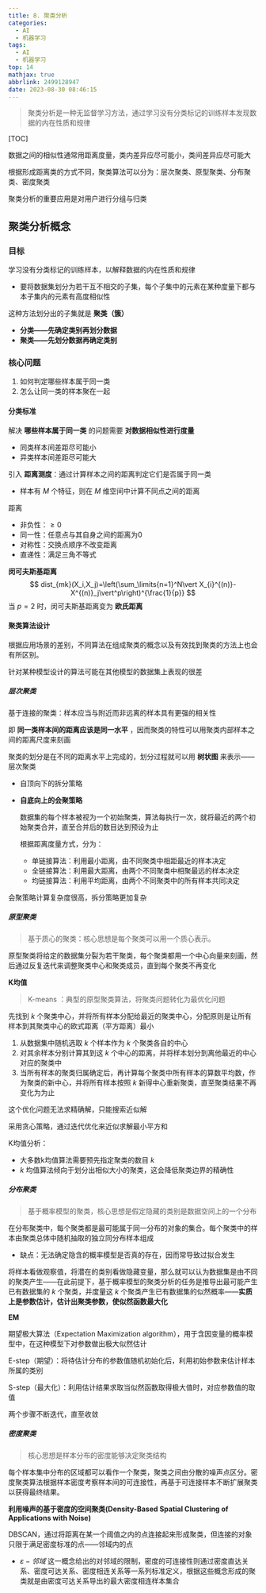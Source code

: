 ```yaml
---
title: 8. 聚类分析
categories:
  - AI
  - 机器学习
tags:
  - AI
  - 机器学习
top: 14
mathjax: true
abbrlink: 2499128947
date: 2023-08-30 08:46:15
---
```


> 聚类分析是一种无监督学习方法，通过学习没有分类标记的训练样本发现数据的内在性质和规律

[TOC]

数据之间的相似性通常用距离度量，类内差异应尽可能小，类间差异应尽可能大

根据形成距离类的方式不同，聚类算法可以分为：层次聚类、原型聚类、分布聚类、密度聚类

聚类分析的重要应用是对用户进行分组与归类

<!--more-->

## 聚类分析概念

### 目标

学习没有分类标记的训练样本，以解释数据的内在性质和规律

- 要将数据集划分为若干互不相交的子集，每个子集中的元素在某种度量下都与本子集内的元素有高度相似性

这种方法划分出的子集就是 **聚类（簇）** 

- **分类——先确定类别再划分数据**
- **聚类——先划分数据再确定类别**

### 核心问题

1. 如何判定哪些样本属于同一类
2. 怎么让同一类的样本聚在一起

#### 分类标准

解决 **哪些样本属于同一类** 的问题需要 **对数据相似性进行度量**

- 同类样本间差距尽可能小
- 异类样本间差距尽可能大

引入 **距离测度**：通过计算样本之间的距离判定它们是否属于同一类

- 样本有 $M$ 个特征，则在 $M$ 维空间中计算不同点之间的距离

距离

- 非负性：$\ge 0$
- 同一性：任意点与其自身之间的距离为0
- 对称性：交换点顺序不改变距离
- 直递性：满足三角不等式

**闵可夫斯基距离**
$$
dist_{mk}(X_i,X_j)=\left(\sum_\limits{n=1}^N\vert X_{i}^{(n)}-X^{(n)}_j\vert^p\right)^{\frac{1}{p}}
$$
当 $p=2$ 时，闵可夫斯基距离变为 **欧氏距离** 

#### 聚类算法设计

根据应用场景的差别，不同算法在组成聚类的概念以及有效找到聚类的方法上也会有所区别。

针对某种模型设计的算法可能在其他模型的数据集上表现的很差

##### 层次聚类

基于连接的聚类：样本应当与附近而非远离的样本具有更强的相关性

即 **同一类样本间的距离应该是同一水平** ，因而聚类的特性可以用聚类内部样本之间的距离尺度来刻画

聚类的划分是在不同的距离水平上完成的，划分过程就可以用 **树状图** 来表示——层次聚类

- 自顶向下的拆分策略

- **自底向上的会聚策略**

  数据集的每个样本被视为一个初始聚类，算法每执行一次，就将最近的两个初始聚类合并，直至合并后的数目达到预设为止

  根据距离度量方式，分为：

  - 单链接算法：利用最小距离，由不同聚类中相距最近的样本决定
  - 全链接算法：利用最大距离，由两个不同聚类中相聚最远的样本决定
  - 均链接算法：利用平均距离，由两个不同聚类中的所有样本共同决定

会聚策略计算复杂度很高，拆分策略更加复杂

##### 原型聚类

> 基于质心的聚类：核心思想是每个聚类可以用一个质心表示。

原型聚类将给定的数据集分裂为若干聚类，每个聚类都用一个中心向量来刻画，然后通过反复迭代来调整聚类中心和聚类成员，直到每个聚类不再变化

**K均值**

> K-means ：典型的原型聚类算法，将聚类问题转化为最优化问题

先找到 $k$ 个聚类中心，并将所有样本分配给最近的聚类中心，分配原则是让所有样本到其聚类中心的欧式距离（平方距离）最小

1. 从数据集中随机选取 $k$ 个样本作为 $k$ 个聚类各自的中心
2. 对其余样本分别计算其到这 $k$ 个中心的距离，并将样本划分到离他最近的中心对应的聚类中
3. 当所有样本的聚类归属确定后，再计算每个聚类中所有样本的算数平均数，作为聚类的新中心，并将所有样本按照 $k$ 新得中心重新聚类，直至聚类结果不再变化为为止

这个优化问题无法求精确解，只能搜索近似解

采用贪心策略，通过迭代优化来近似求解最小平方和

K均值分析：

- 大多数k均值算法需要预先指定聚类的数目 $k$ 
- $k$ 均值算法倾向于划分出相似大小的聚类，这会降低聚类边界的精确性

##### 分布聚类

> 基于概率模型的聚类，核心思想是假定隐藏的类别是数据空间上的一个分布

在分布聚类中，每个聚类都是最可能属于同一分布的对象的集合。每个聚类中的样本由聚类总体中随机抽取的独立同分布样本组成

- 缺点：无法确定隐含的概率模型是否真的存在，因而常导致过拟合发生

将样本看做观察值，将潜在的类别看做隐藏变量，那么就可以认为数据集是由不同的聚类产生——在此前提下，基于概率模型的聚类分析的任务是推导出最可能产生已有数据集的 $k$ 个聚类，并度量这 $k$ 个聚类产生已有数据集的似然概率——**实质上是参数估计，估计出聚类参数，使似然函数最大化**

**EM**

期望极大算法（Expectation Maximization algorithm），用于含因变量的概率模型中，在这种模型下对参数做出极大似然估计

E-step（期望）：将待估计分布的参数值随机初始化后，利用初始参数来估计样本所属的类别

S-step（最大化）：利用估计结果求取当似然函数取得极大值时，对应参数值的取值

两个步骤不断迭代，直至收敛

##### 密度聚类

> 核心思想是样本分布的密度能够决定聚类结构

每个样本集中分布的区域都可以看作一个聚类，聚类之间由分散的噪声点区分。密度聚类算法根据样本密度考察样本间的可连接性，再基于可连接样本不断扩展聚类以获得最终结果。

**利用噪声的基于密度的空间聚类(Density-Based Spatial Clustering of Applications with Noise)**

DBSCAN，通过将距离在某一个阈值之内的点连接起来形成聚类，但连接的对象只限于满足密度标准的点——邻域内的点

- $\varepsilon-邻域$ 这一概念给出的对邻域的限制，密度的可连接性则通过密度直达关系、密度可达关系、密度相连关系等一系列标准定义，根据这些概念形成的聚类就是由密度可达关系导出的最大密度相连样本集合







